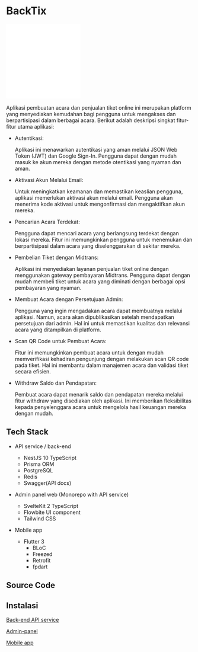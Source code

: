 # BackTix

<p align="left">
  <img src="assets/backtix_logo_transparent.png" width="200">
</p>

Aplikasi pembuatan acara dan penjualan tiket online ini merupakan platform yang menyediakan kemudahan bagi pengguna untuk mengakses dan berpartisipasi dalam berbagai acara. Berikut adalah deskripsi singkat fitur-fitur utama aplikasi:

- Autentikasi:

  Aplikasi ini menawarkan autentikasi yang aman melalui JSON Web Token (JWT) dan Google Sign-In. Pengguna dapat dengan mudah masuk ke akun mereka dengan metode otentikasi yang nyaman dan aman.

- Aktivasi Akun Melalui Email:

  Untuk meningkatkan keamanan dan memastikan keaslian pengguna, aplikasi memerlukan aktivasi akun melalui email. Pengguna akan menerima kode aktivasi untuk mengonfirmasi dan mengaktifkan akun mereka.

- Pencarian Acara Terdekat:

  Pengguna dapat mencari acara yang berlangsung terdekat dengan lokasi mereka. Fitur ini memungkinkan pengguna untuk menemukan dan berpartisipasi dalam acara yang diselenggarakan di sekitar mereka.

- Pembelian Tiket dengan Midtrans:

  Aplikasi ini menyediakan layanan penjualan tiket online dengan menggunakan gateway pembayaran Midtrans. Pengguna dapat dengan mudah membeli tiket untuk acara yang diminati dengan berbagai opsi pembayaran yang nyaman.

- Membuat Acara dengan Persetujuan Admin:

  Pengguna yang ingin mengadakan acara dapat membuatnya melalui aplikasi. Namun, acara akan dipublikasikan setelah mendapatkan persetujuan dari admin. Hal ini untuk memastikan kualitas dan relevansi acara yang ditampilkan di platform.

- Scan QR Code untuk Pembuat Acara:

  Fitur ini memungkinkan pembuat acara untuk dengan mudah memverifikasi kehadiran pengunjung dengan melakukan scan QR code pada tiket. Hal ini membantu dalam manajemen acara dan validasi tiket secara efisien.

- Withdraw Saldo dan Pendapatan:

  Pembuat acara dapat menarik saldo dan pendapatan mereka melalui fitur withdraw yang disediakan oleh aplikasi. Ini memberikan fleksibilitas kepada penyelenggara acara untuk mengelola hasil keuangan mereka dengan mudah.

## Tech Stack

- API service / back-end

    - NestJS 10 TypeScript
    - Prisma ORM
    - PostgreSQL
    - Redis
    - Swagger(API docs)

- Admin panel web (Monorepo with API service)

    - SvelteKit 2 TypeScript
    - Flowbite UI component
    - Tailwind CSS

- Mobile app

    - Flutter 3
      - BLoC
      - Freezed
      - Retrofit
      - fpdart

## Source Code



## Instalasi

[Back-end API service](https://github.com/ikhsan3adi/backtix-support/blob/main/docs/api-service.md)

[Admin-panel](https://github.com/ikhsan3adi/backtix-support/blob/main/docs/admin-panel.md)

[Mobile app](https://github.com/ikhsan3adi/backtix-support/blob/main/docs/mobile-app.md)


